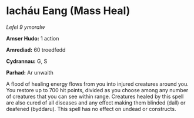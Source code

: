 # Iacháu Eang (Mass Heal)

*Lefel 9 ymoralw*

**Amser Hudo:** 1 action

**Amrediad:** 60 troedfedd

**Cydrannau:** G, S

**Parhad:** Ar unwaith

A flood of healing energy flows from you into injured creatures around you. You restore up to 700 hit points, divided as you choose among any number of creatures that you can see within range. Creatures healed by this spell are also cured of all diseases and any effect making them blinded (dall) or deafened (byddaru). This spell has no effect on undead or constructs.